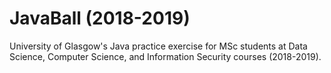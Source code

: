 # JavaBall (2018-2019)
University of Glasgow's Java practice exercise for MSc students at Data Science, Computer Science, and Information Security courses (2018-2019).
